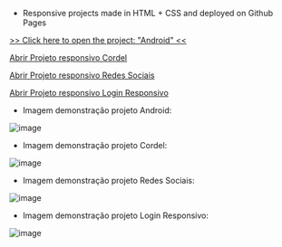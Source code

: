 * Responsive projects made in HTML + CSS and deployed on Github Pages

<a href="https://luangf.github.io/projetos-exercicios-html-css/projeto/android" target="_blank">>> Click here to open the project: "Android" <<</a>

<a href="https://luangf.github.io/projetos-exercicios-html-css/projeto2/">Abrir Projeto responsivo Cordel</a>

<a href="https://luangf.github.io/projetos-exercicios-html-css/projeto3/">Abrir Projeto responsivo Redes Sociais</a>

<a href="https://luangf.github.io/projetos-exercicios-html-css/projeto4/">Abrir Projeto responsivo Login Responsivo</a>

* Imagem demonstração projeto Android:

![image](https://github.com/luangf/exercicios-html-css/assets/82978424/8f95c0bc-036b-4207-a52c-831fba1e5ca7)

* Imagem demonstração projeto Cordel:

![image](https://github.com/luangf/exercicios-html-css/assets/82978424/0e6bf525-851f-4615-9411-9b308b354dc2)

* Imagem demonstração projeto Redes Sociais:

![image](https://github.com/luangf/exercicios-html-css/assets/82978424/62189e8d-cbb1-4fa9-b5b0-acc168a99da2)

* Imagem demonstração projeto Login Responsivo:

![image](https://github.com/luangf/exercicios-html-css/assets/82978424/7a9c194f-c7e5-49f6-9433-3c1a8e7e10f2)
